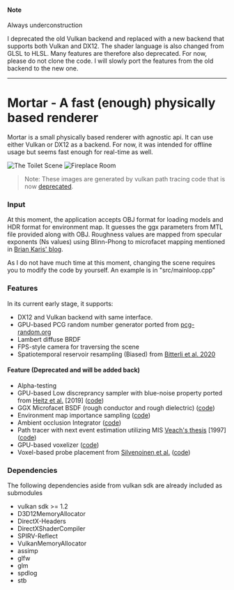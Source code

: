 #### Note
Always underconstruction

I deprecated the old Vulkan backend and replaced with a new backend that supports both Vulkan and DX12.
The shader language is also changed from GLSL to HLSL.
Many features are therefore also deprecated.
For now, please do not clone the code.
I will slowly port the features from the old backend to the new one.

---------------------------

# Mortar - A fast (enough) physically based renderer

Mortar is a small physically based renderer with agnostic api.
It can use either Vulkan or DX12 as a backend.
For now, it was intended for offline usage but seems fast enough for real-time as well.

![The Toilet Scene](https://raw.githubusercontent.com/jamornsriwasansak/vulkan-mortar/master/readme/toilet.jpg)
![Fireplace Room](https://raw.githubusercontent.com/jamornsriwasansak/vulkan-mortar/master/readme/fireplace.jpg)
> Note: These images are generated by vulkan path tracing code that is now [deprecated](https://github.com/jamornsriwasansak/mortar/tree/master/deprecated-vk-pt-src).

### Input
At this moment, the application accepts OBJ format for loading models and HDR format for environment map.
It guesses the ggx parameters from MTL file provided along with OBJ.
Roughness values are mapped from specular exponents (Ns values) using Blinn-Phong to microfacet mapping mentioned in [Brian Karis' blog](http://graphicrants.blogspot.com/2013/08/specular-brdf-reference.html).

As I do not have much time at this moment, changing the scene requires you to modify the code by yourself.
An example is in "src/mainloop.cpp"

### Features
In its current early stage, it supports:
* DX12 and Vulkan backend with same interface.
* GPU-based PCG random number generator ported from [pcg-random.org](https://www.pcg-random.org/)
* Lambert diffuse BRDF
* FPS-style camera for traversing the scene
* Spatiotemporal reservoir resampling (Biased) from [Bitterli et al. 2020](https://research.nvidia.com/publication/2020-07_Spatiotemporal-reservoir-resampling)
#### Feature (Deprecated and will be added back)
* Alpha-testing
* GPU-based Low discreprancy sampler with blue-noise property ported from [Heitz et al.](https://eheitzresearch.wordpress.com/762-2/) \[2019]  ([code](https://github.com/jamornsriwasansak/mortar/blob/master/deprecated-vk-pt-src/shaders/rng/bluesobol.glsl))
* GGX Microfacet BSDF (rough conductor and rough dielectric) ([code](https://github.com/jamornsriwasansak/mortar/blob/master/deprecated-vk-pt-src/shaders/common/bsdf.glsl))
* Environment map importance sampling  ([code](https://github.com/jamornsriwasansak/mortar/blob/master/deprecated-vk-pt-src/common/envmap.h))
* Ambient occlusion Integrator ([code](https://github.com/jamornsriwasansak/mortar/blob/master/deprecated-vk-pt-src/shaders/renderer/rtao/rtao.rgen))
* Path tracer with next event estimation utilizing MIS [Veach's thesis](https://graphics.stanford.edu/papers/veach_thesis) \[1997] ([code](https://github.com/jamornsriwasansak/mortar/blob/master/deprecated-vk-pt-src/shaders/renderer/pathtracer/pathtracer.rgen))
* GPU-based voxelizer ([code](https://github.com/jamornsriwasansak/mortar/blob/master/deprecated-vk-pt-src/shaders/compute/voxelizer/voxelizer.comp))
* Voxel-based probe placement from [Silvenoinen et al.](https://arisilvennoinen.github.io/Projects/RTGI/index.html) ([code](https://github.com/jamornsriwasansak/mortar/blob/master/deprecated-vk-pt-src/misc_app/probeplacer_silvennoinen17.h))

### Dependencies
The following dependencies aside from vulkan sdk are already included as submodules
* vulkan sdk >= 1.2
* D3D12MemoryAllocator
* DirectX-Headers
* DirectXShaderCompiler
* SPIRV-Reflect
* VulkanMemoryAllocator
* assimp
* glfw
* glm
* spdlog
* stb
